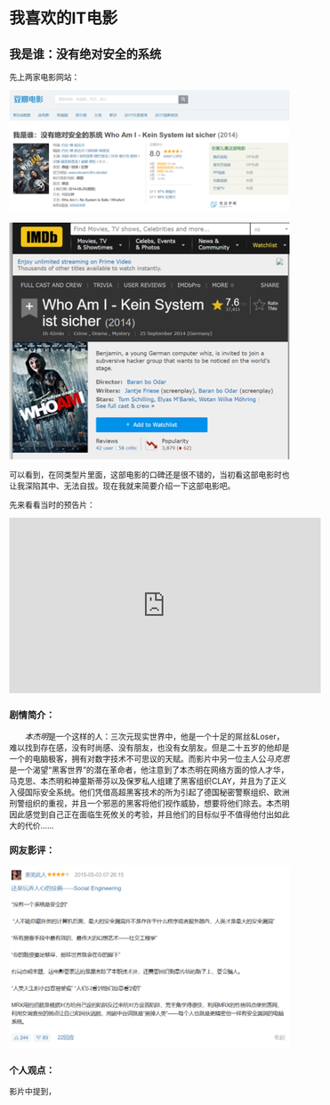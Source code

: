 # 我喜欢的IT电影

## 我是谁：没有绝对安全的系统

先上两家电影网站：

![](images\QQ截图20181010090917.png)

![](images\QQ截图20181010091135.png)

可以看到，在同类型片里面，这部电影的口碑还是很不错的，当初看这部电影时也让我深陷其中、无法自拔。现在我就来简要介绍一下这部电影吧。

先来看看当时的预告片：

<iframe width="560" height="315" src="http://vt1.doubanio.com/201810101249/b2c30241db2359b6e011c65c8f5fdfc1/view/movie/M/301620684.mp4" frameborder="0" allowfullscreen></iframe>

### 剧情简介：

　　*本杰明*是一个这样的人：三次元现实世界中，他是一个十足的屌丝&Loser，难以找到存在感，没有时尚感、没有朋友，也没有女朋友。但是二十五岁的他却是一个的电脑极客，拥有对数字技术不可思议的天赋。而影片中另一位主人公*马克思*是一个渴望“黑客世界”的潜在革命者，他注意到了本杰明在网络方面的惊人才华，马克思、本杰明和神童斯蒂芬以及保罗私人组建了黑客组织CLAY，并且为了正义入侵国际安全系统。他们凭借高超黑客技术的所为引起了德国秘密警察组织、欧洲刑警组织的重视，并且一个邪恶的黑客将他们视作威胁，想要将他们除去。本杰明因此感觉到自己正在面临生死攸关的考验，并且他们的目标似乎不值得他付出如此大的代价……


### 网友影评：

![](images\QQ截图20181010130132.png)




### 个人观点：

影片中提到，